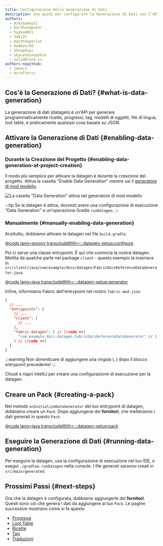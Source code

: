 ```yaml
---
title: Configurazione della Generazione di Dati
description: Una guida per configurare la Generazione di Dati con l'API di Fabric.
authors:
  - ArkoSammy12
  - Earthcomputer
  - haykam821
  - Jab125
  - matthewperiut
  - modmuss50
  - Shnupbups
  - skycatminepokie
  - SolidBlock-cn
authors-nogithub:
  - jmanc3
  - mcrafterzz
---
```


## Cos'è la Generazione di Dati? {#what-is-data-generation}

La generazione di dati (datagen) è un'API per generare programmaticamente ricette, progressi, tag, modelli di oggetti, file di lingua, loot table, e praticamente qualsiasi cosa basata su JSON.

## Attivare la Generazione di Dati {#enabling-data-generation}

### Durante la Creazione del Progetto {#enabling-data-generation-at-project-creation}

Il modo più semplice per attivare la datagen è durante la creazione del progetto. Attiva la casella "Enable Data Generation" mentre usi il [generatore di mod modello](https://fabricmc.net/develop/template).

![La casella "Data Generation" attiva nel generatore di mod modello](/assets/develop/data-generation/data_generation_setup_01.png)

:::tip
Se la datagen è attiva, dovresti avere una configurazione di esecuzione "Data Generation" e un'operazione Gradle `runDatagen`.
:::

### Manualmente {#manually-enabling-data-generation}

Anzitutto, dobbiamo attivare la datagen nel file `build.gradle`.

@[code lang=groovy transcludeWith=:::datagen-setup:configure](@/reference/build.gradle)

Poi ci serve una classe entrypoint. È qui che comincia la nostra datagen. Mettila da qualche parte nel package `client` - questo esempio la inserisce in `src/client/java/com/example/docs/datagen/FabricDocsReferenceDataGenerator.java`.

@[code lang=java transcludeWith=:::datagen-setup:generator](@/reference/1.21.4/src/client/java/com/example/docs/datagen/FabricDocsReferenceDataGenerator.java)

Infine, informiamo Fabric dell'entrypoint nel nostro `fabric.mod.json`:

```json
{
  // ...
  "entrypoints": {
    // ...
    "client": [
      // ...
    ],
    "fabric-datagen": [ // [!code ++]
      "com.example.docs.datagen.FabricDocsReferenceDataGenerator" // [!code ++]
    ] // [!code ++]
  }
}
```

:::warning
Non dimenticare di aggiungere una virgola (`,`) dopo il blocco entrypoint precedente!
:::

Chiudi e riapri IntelliJ per creare una configurazione di esecuzione per la datagen.

## Creare un Pack {#creating-a-pack}

Nel metodo `onInitializeDataGenerator` del tuo entrypoint di datagen, dobbiamo creare un `Pack`. Dopo aggiungerai dei **fornitori**, che metteranno i dati generati in questo `Pack`.

@[code lang=java transcludeWith=:::datagen-setup:pack](@/reference/1.21.4/src/client/java/com/example/docs/datagen/FabricDocsReferenceDataGenerator.java)

## Eseguire la Generazione di Dati {#running-data-generation}

Per eseguire la datagen, usa la configurazione di esecuzione nel tuo IDE, o esegui `./gradlew runDatagen` nella console. I file generati saranno creati in `src/main/generated`.

## Prossimi Passi {#next-steps}

Ora che la datagen è configurata, dobbiamo aggiungerle dei **fornitori**. Questi sono ciò che genera i dati da aggiungere al tuo `Pack`. Le pagine successive mostrano come si fa questo.

- [Progressi](./advancements)
- [Loot Table](./loot-tables)
- [Ricette](./recipes)
- [Tag](./tags)
- [Traduzioni](./translations)
